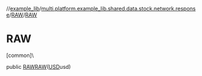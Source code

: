 //[example_lib](../../../index.md)/[multi.platform.example_lib.shared.data.stock.network.response](../index.md)/[RAW](index.md)/[RAW](-r-a-w.md)

# RAW

[common]\

public [RAW](index.md)[RAW](-r-a-w.md)([USD](../-u-s-d/index.md)usd)
